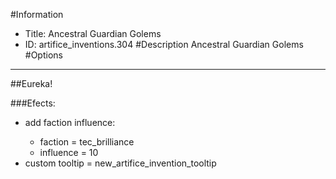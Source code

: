 #Information
 - Title: Ancestral Guardian Golems
 - ID: artifice_inventions.304
#Description
Ancestral Guardian Golems
#Options

___
##Eureka!

###Efects:<ul><li>add faction influence:</li><ul><li>faction = tec_brilliance</li><li>influence = 10</li></ul><li>custom tooltip = new_artifice_invention_tooltip</li></ul>
